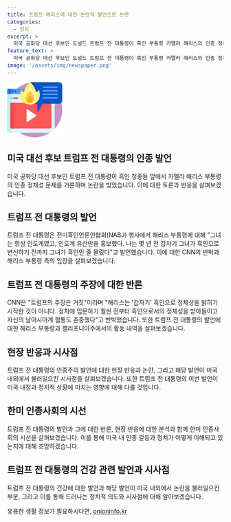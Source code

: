 ```yaml
---
title: 트럼프 해리스에 대한 논란적 발언으로 논란
categories:
  - 정치
excerpt: >
  미국 공화당 대선 후보인 도널드 트럼프 전 대통령이 흑인 부통령 카멜라 해리스의 인종 정체성을 부각시키며 논란을 불러일으켰다. 트럼프는 해리스가 갑자기 흑인으로 변신한 것이라 주장하며 흑인 청중들을 상대로 발언했다. 그러나 이에 대한 CNN의 반박과 트럼프의 발언에 대한 비판이 이어지고 있다. 또한 트럼프의 인종주의 발언으로 인해 흑인들의 지지를 얻을 가능성이 오히려 떨어졌다는 평가가 나오고 있다. 트럼프는 행사에서 논란을 일으킨 뿐만 아니라 기자와의 강경한 대립으로 또 다른 파장을 일으켰다.
feature_text: >
  미국 공화당 대선 후보인 도널드 트럼프 전 대통령이 흑인 부통령 카멜라 해리스의 인종 정체성을 부각시키며 논란을 불러일으켰다. 트럼프는 해리스가 갑자기 흑인으로 변신한 것이라 주장하며 흑인 청중들을 상대로 발언했다. 그러나 이에 대한 CNN의 반박과 트럼프의 발언에 대한 비판이 이어지고 있다. 또한 트럼프의 인종주의 발언으로 인해 흑인들의 지지를 얻을 가능성이 오히려 떨어졌다는 평가가 나오고 있다. 트럼프는 행사에서 논란을 일으킨 뿐만 아니라 기자와의 강경한 대립으로 또 다른 파장을 일으켰다.
image: '/assets/img/newspaper.png'
---
```


<p><img src="/assets/img/news.png" alt="rentncar 속보" /></p>

<h2>미국 대선 후보 트럼프 전 대통령의 인종 발언</h2>

<p data-ke-size="size16">미국 공화당 대선 후보인 트럼프 전 대통령이 흑인 청중들 앞에서 카멜라 해리스 부통령의 인종 정체성 문제를 거론하며 논란을 빚었습니다. 이에 대한 토론과 반응을 살펴보겠습니다.</p>

<h2>트럼프 전 대통령의 발언</h2>

<p data-ke-size="size16">트럼프 전 대통령은 전미흑인언론인협회(NABJ) 행사에서 해리스 부통령에 대해 "그녀는 항상 인도계였고, 인도계 유산만을 홍보했다. 나는 몇 년 전 갑자기 그녀가 흑인으로 변신하기 전까지 그녀가 흑인인 줄 몰랐다"고 발언했습니다. 이에 대한 CNN의 반박과 해리스 부통령 측의 입장을 살펴보겠습니다.</p>

<h2>트럼프 전 대통령의 주장에 대한 반론</h2>

<p data-ke-size="size16">CNN은 "트럼프의 주장은 거짓"이라며 "해리스는 '갑자기' 흑인으로 정체성을 밝히기 시작한 것이 아니다. 정치에 입문하기 훨씬 전부터 흑인으로서의 정체성을 받아들이고 자신의 남아시아계 혈통도 존중했다"고 반박했습니다. 또한 트럼프 전 대통령의 발언에 대한 해리스 부통령과 캘리포니아주에서의 활동 내역을 살펴보겠습니다.</p>

<h2>현장 반응과 시사점</h2>

<p data-ke-size="size16">트럼프 전 대통령의 인종주의 발언에 대한 현장 반응과 논란, 그리고 해당 발언이 미국 내외에서 불러일으킨 시사점을 살펴보겠습니다. 또한 트럼프 전 대통령의 이번 발언이 미국 내정과 정치적 상황에 미치는 영향에 대해 다룰 것입니다.</p>

<h2>한미 인종사회의 시선</h2>

<p data-ke-size="size16">트럼프 전 대통령의 발언과 그에 대한 반론, 현장 반응에 대한 분석과 함께 한미 인종사회의 시선을 살펴보겠습니다. 이를 통해 미국 내 인종 갈등과 정치가 어떻게 이해되고 있는지에 대해 조망하겠습니다.</p>

<h2>트럼프 전 대통령의 건강 관련 발언과 시사점</h2>

<p data-ke-size="size16">트럼프 전 대통령의 건강에 대한 발언과 해당 발언이 미국 내외에서 논란을 불러일으킨 부분, 그리고 이를 통해 드러나는 정치적 의도와 시사점에 대해 알아보겠습니다.</p>
유용한 생활 정보가 필요하시다면, <a href="https://onioninfo.kr" rel="dofollow">onioninfo.kr</a>


